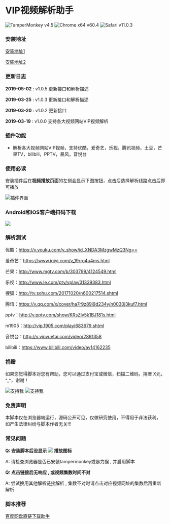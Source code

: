 # VIP视频解析助手
![TamperMonkey v4.5](https://img.shields.io/badge/TamperMonkey-v4.8-brightgreen.svg) ![Chrome x64 v60.4](https://img.shields.io/badge/Chrome%20x64-v73.0-brightgreen.svg) ![Safari v11.0.3](https://img.shields.io/badge/Safari%20-v12.0-brightgreen.svg)


### 安装地址
[安装地址1](https://greasyfork.org/zh-CN/scripts/380568)

[安装地址2](https://openuserjs.org/scripts/syhyz1990/VIP视频解析助手)

### 更新日志
**2019-05-02** : v1.0.5 更新接口和解析描述

**2019-03-25** : v1.0.3 更新接口和解析描述

**2019-03-20** : v1.0.2 更新接口

**2019-03-19** : v1.0.0 支持各大视频网站VIP视频解析

### 插件功能
- 解析各大视频网站VIP视频，支持优酷，爱奇艺，乐视，腾讯视频，土豆，芒果TV，bilibili，PPTV，暴风，音悦台

### 使用必读

安装插件后在**视频播放页面**的左侧会显示下图按钮，点击后选择解析线路点击后即可播放

![插件界面](https://ww1.sinaimg.cn/large/4db689e3ly1g17yt0tksqj21280pdkg0.jpg)

### Android和IOS客户端扫码下载
![](https://ww1.sinaimg.cn/large/4db689e3ly1g1h8d7jg65j205k05kgln.jpg)

### 解析测试

优酷：https://v.youku.com/v_show/id_XNDA3MzgwMzQ3Ng==

爱奇艺：https://www.iqiyi.com/v_19rro4u4ms.html

芒果：http://www.mgtv.com/b/303799/4124549.html

乐视：http://www.le.com/ptv/vplay/31339383.html

搜狐：http://tv.sohu.com/20171020/n600217514.shtml

腾讯：https://v.qq.com/x/cover/ha7r9z89i9d234y/n0030j3kuf7.html

pptv：http://v.pptv.com/show/KRsZlv5k1BJ181s.html

m1905：http://vip.1905.com/play/683679.shtml

音悦台：http://v.yinyuetai.com/video/2891358

bilibili：https://www.bilibili.com/video/av14162235

### 捐赠
如果您觉得脚本对您有帮助，您可以通过支付宝或微信，扫描二维码，捐赠 X元，^_^，谢谢！
 
![支持我](https://ww1.sinaimg.cn/large/4db689e3ly1g0ae1ogfjbj205k05yjrl.jpg) ![支持我](https://ww1.sinaimg.cn/large/4db689e3ly1g0ae1oc3o4j205k05yweg.jpg)

### 免责声明 
本脚本仅在浏览器端运行，源码公开可见，仅做研究使用，不得用于非法获利， 如产生法律纠纷与脚本作者无关!!!

### 常见问题
**Q: 安装脚本后没显示 ![](https://ww1.sinaimg.cn/large/4db689e3ly1g1f2hhtq5uj201r01d0f9.jpg) 播放图标**

A: 请检查浏览器是否已安装tampermonkey或暴力猴 , 并启用脚本

**Q: 点击链接后无响应 , 或视频集数时间不对**

A: 尝试换用其他解析链接解析 , 集数不对时请点击对应视频网址的集数后再重新解析


### 脚本推荐
[百度网盘直链下载助手](https://greasyfork.org/zh-CN/scripts/39504)
